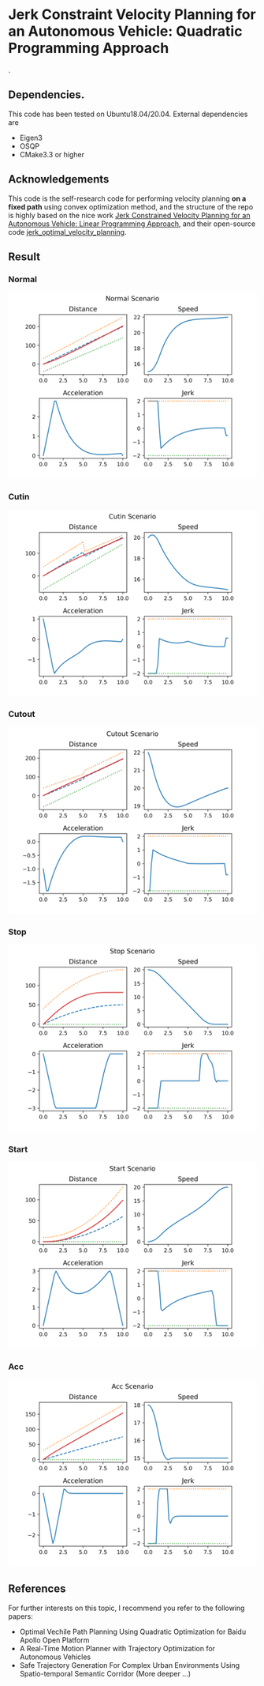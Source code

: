 # Jerk Constraint Velocity Planning for an Autonomous Vehicle: Quadratic Programming Approach
. 
## Dependencies. 
This code has been tested on Ubuntu18.04/20.04. External dependencies are 

- Eigen3
- OSQP
- CMake3.3 or higher

## Acknowledgements
This code is the self-research code for performing velocity planning **on a fixed path** using convex optimization method, and the structure of the repo is highly based on the nice work [Jerk Constrained Velocity Planning for an Autonomous Vehicle: Linear Programming Approach](https://arixv.org/abs/2202.10029), and their open-source code [jerk_optimal_velocity_planning](https://github.com/pflab-ut/jerk_optimal_velocity_planning).

## Result

### Normal

![](/result/Normal.png)

### Cutin

![](/result/Cutin.png)

### Cutout

![](/result/Cutout.png)

### Stop

![](/result/Stop.png)

### Start 

![](/result/Start.png)

### Acc

![](/result/Acc.png)

## References

For further interests on this topic, I recommend you refer to the following papers:

+ Optimal Vechile Path Planning Using Quadratic Optimization for Baidu Apollo Open Platform
+ A Real-Time Motion Planner with Trajectory Optimization for Autonomous Vehicles
+ Safe Trajectory Generation For Complex Urban Environments Using Spatio-temporal Semantic Corridor (More deeper ...)





